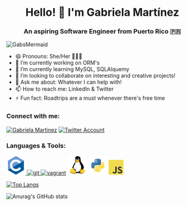 <h1 align="center">Hello! 👋 I'm Gabriela Martínez</h1>
<h3 align="center">An aspiring Software Engineer from Puerto Rico 🇵🇷</h3> 

<p align="left"> <img src="https://komarev.com/ghpvc/?username=GabsMermaid0426&label=Profile%20views&color=0e75b6&style=flat" alt="GabsMermaid" /> </p>

- 😄 Pronouns: She/Her 🧜🏻‍♀️
- 🔭 I’m currently working on ORM's
- 🌱 I’m currently learning MySQL, SQLAlquemy
- 👯 I’m looking to collaborate on interesting and creative projects!
- 💬 Ask me about: Whatever I can help with!
- 📫 How to reach me: LinkedIn & Twitter
- ⚡ Fun fact: Roadtrips are a must whenever there's free time

<h3 align="left">Connect with me:</h3>
<p align="left">
<a href=https://www.linkedin.com/in/gmartinezrodz/" target="blank"><img align="center" src="https://raw.githubusercontent.com/rahuldkjain/github-profile-readme-generator/master/src/images/icons/Social/linked-in-alt.svg" alt="Gabriela Martinez" height="30" width="40" /></a>
<a href="https://twitter.com/GabeeiG"><img align="center" src="https://cdn.worldvectorlogo.com/logos/twitter-6.svg" title="Twitter" alt="Twitter Account" height="30" width="40" /></a>
</p>

### Languages & Tools:

<a href="https://www.cprogramming.com/" target="_blank"> <img src="https://raw.githubusercontent.com/devicons/devicon/master/icons/c/c-original.svg" alt="c" width="50" height="50"/> </a> 
<a href="https://git-scm.com/" target="_blank"> <img src="https://www.vectorlogo.zone/logos/git-scm/git-scm-icon.svg" alt="git" width="50" height="50"/> </a> 
<a href="https://www.vagrantup.com/" target="_blank"> 
<img src="https://www.vectorlogo.zone/logos/vagrantup/vagrantup-icon.svg" alt="vagrant" width="50" height="50"/></a> 
<img src="https://raw.githubusercontent.com/devicons/devicon/master/icons/linux/linux-original.svg" alt="linux" width="50" height="50"/> </a>
<img src="https://raw.githubusercontent.com/github/explore/80688e429a7d4ef2fca1e82350fe8e3517d3494d/topics/python/python.png" alt="Python" width="50px" height="50"/>
<img src="https://github.com/devicons/devicon/blob/master/icons/javascript/javascript-original.svg" alt="JavaScript" width="40px"/>


<a>[![Top Langs](https://github-readme-stats.vercel.app/api/top-langs/?username=GabsMermaid&layout=compact&theme=radical)](https://github.com/GabsMartinez/github-readme-stats)</a>

<a>![Anurag's GitHub stats](https://github-readme-stats.vercel.app/api?username=GabsMermaid&show_icons=true&theme=radical)</a>

